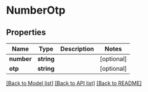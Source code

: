 # NumberOtp

## Properties
Name | Type | Description | Notes
------------ | ------------- | ------------- | -------------
**number** | **string** |  | [optional] 
**otp** | **string** |  | [optional] 

[[Back to Model list]](../README.md#documentation-for-models) [[Back to API list]](../README.md#documentation-for-api-endpoints) [[Back to README]](../README.md)


